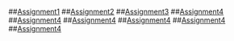 ##[Assignment1](https://github.com/GandeNagaraju04/AIML-4/blob/main/Assignment_1.ipynb)
##[Assignment2](https://github.com/GandeNagaraju04/AIML-4/blob/main/Assignment_2.ipynb)
##[Assignment3](https://github.com/GandeNagaraju04/AIML-4/blob/main/Assignment_3.ipynb)
##[Assignment4](https://github.com/GandeNagaraju04/AIML-4/blob/main/Assignment_4.ipynb)
##[Assignment4](https://github.com/GandeNagaraju04/AIML-4/blob/main/Assignment_5.ipynb)
##[Assignment4](https://github.com/GandeNagaraju04/AIML-4/blob/main/Assignment_6.ipynb)
##[Assignment4](https://github.com/GandeNagaraju04/AIML-4/blob/main/Assignment_7.ipynb)
##[Assignment4](https://github.com/GandeNagaraju04/AIML-4/blob/main/Assignment_8.ipynb)
##[Assignment4](https://github.com/GandeNagaraju04/AIML-4/blob/main/Assignment_9.ipynb)
